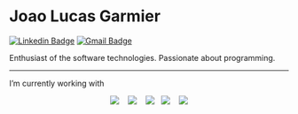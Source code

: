 # Joao Lucas Garmier

[![Linkedin Badge](https://img.shields.io/badge/-João%20Lucas-20232A?style=flat-square&logo=Linkedin&logoColor=white&link=https://www.linkedin.com/in/joao-lucas-garmier/)](https://www.linkedin.com/in/joao-lucas-garmier/) 
[![Gmail Badge](https://img.shields.io/badge/-joaogarmier@fisica.ufmt.br-20232A?style=flat-square&logo=Gmail&logoColor=white&link=mailto:joaogarmier@fisica.ufmt.br)](mailto:joaogarmier@fisica.ufmt.br)

Enthusiast of the software technologies.
Passionate about programming.

<hr>

I’m currently working with
<p align='center'>
  <img src="https://img.shields.io/badge/JavaScript-20232A?style=for-the-badge&logo=javascript&logoColor=yellow"/>&nbsp;&nbsp;&nbsp;
  <img src="https://img.shields.io/badge/laravel-20232A?&style=for-the-badge&logo=laravel&logoColor=red"/>&nbsp;&nbsp;&nbsp;
  <img src="https://img.shields.io/badge/PHP-20232A?style=for-the-badge&logo=php&logoColor=purple"/>&nbsp;&nbsp;
  <img src="https://img.shields.io/badge/React-20232A?style=for-the-badge&logo=react&logoColor=61DAFB" />&nbsp;&nbsp;&nbsp;
  <img src="https://img.shields.io/badge/next.js-20232A?style=for-the-badge&logo=next.js&logoColor=white" />
<p/>
